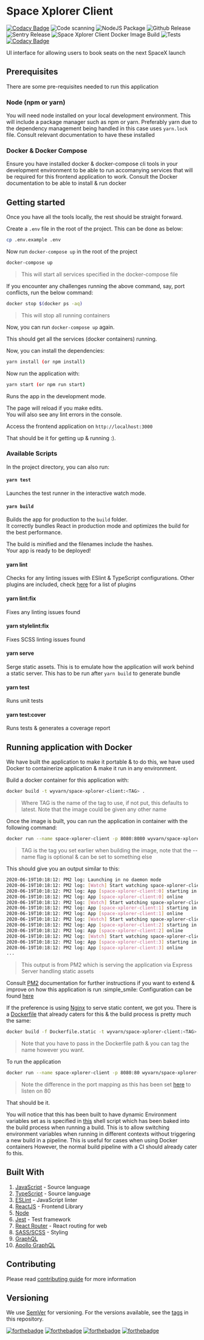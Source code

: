 # Space Xplorer Client

[![Codacy Badge](https://app.codacy.com/project/badge/Grade/2ccaf6e7f5c340a89c31391094556e47)](https://www.codacy.com/gh/Wyvarn/space-xplorer-client?utm_source=github.com&amp;utm_medium=referral&amp;utm_content=Wyvarn/space-xplorer-client&amp;utm_campaign=Badge_Grade)
![Code scanning](https://github.com/Wyvarn/space-xplorer-client/workflows/Code%20scanning/badge.svg)
![NodeJS Package](https://github.com/Wyvarn/space-xplorer-client/workflows/NodeJS%20Package/badge.svg)
![Github Release](https://github.com/Wyvarn/space-xplorer-client/workflows/Github%20Release/badge.svg)
![Sentry Release](https://github.com/Wyvarn/space-xplorer-client/workflows/Sentry%20Release/badge.svg)
![Space Xplorer Client Docker Image Build](https://github.com/Wyvarn/space-xplorer-client/workflows/Space%20Xplorer%20Client%20Docker%20Image%20Build/badge.svg)
![Tests](https://github.com/Wyvarn/space-xplorer-client/workflows/Tests/badge.svg)
[![Codacy Badge](https://app.codacy.com/project/badge/Coverage/2ccaf6e7f5c340a89c31391094556e47)](https://www.codacy.com/gh/Wyvarn/space-xplorer-client?utm_source=github.com&utm_medium=referral&utm_content=Wyvarn/space-xplorer-client&utm_campaign=Badge_Coverage)

UI interface for allowing users to book seats on the next SpaceX launch

## Prerequisites

There are some pre-requisites needed to run this application

### Node (npm or yarn)

You will need node installed on your local development environment. This will include a package manager such as npm or yarn. Preferably yarn due to the dependency management being handled in this case uses `yarn.lock` file. Consult relevant documentation to have these installed

### Docker & Docker Compose

Ensure you have installed docker & docker-compose cli tools in your development environment to be able to run accomanying services that will be required for this frontend application to work. Consult the Docker documentation to be able to install & run docker

## Getting started

Once you have all the tools locally, the rest should be straight forward.

Create a `.env` file in the root of the project. This can be done as below:

``` bash
cp .env.example .env
```

Now run `docker-compose up` in the root of the project

``` bash
docker-compose up
```

> This will start all services specified in the docker-compose file

If you encounter any challenges running the above command, say, port conflicts, run the below command:

``` bash
docker stop $(docker ps -aq)
```

> This will stop all running containers

Now, you can run `docker-compose up` again.

This should get all the services (docker containers) running.

Now, you can install the dependencies:

``` bash
yarn install (or npm install)
```

Now run the application with:

``` bash
yarn start (or npm run start)
```

Runs the app in the development mode.<br />

The page will reload if you make edits.<br />
You will also see any lint errors in the console.

Access the frontend application on `http://localhost:3000`

That should be it for getting up & running :).

### Available Scripts

In the project directory, you can also run:

#### `yarn test`

Launches the test runner in the interactive watch mode.<br />

#### `yarn build`

Builds the app for production to the `build` folder.<br />
It correctly bundles React in production mode and optimizes the build for the best performance.

The build is minified and the filenames include the hashes.<br />
Your app is ready to be deployed!

#### yarn lint

Checks for any linting issues with ESlint & TypeScript configurations. Other plugins are included, check [here](./eslintrc.js) for a list of plugins

#### yarn lint:fix

Fixes any linting issues found

#### yarn stylelint:fix

Fixes SCSS linting issues found

#### yarn serve

Serge static assets. This is to emulate how the application will work behind a static server. This has to be run after `yarn build` to generate bundle

#### yarn test

Runs unit tests

#### yarn test:cover

Runs tests & generates a coverage report

## Running application with Docker

We have built the application to make it portable & to do this, we have used Docker to containerize application & make it run in any environment.

Build a docker container for this application with:

``` bash
docker build -t wyvarn/space-xplorer-client:<TAG> .
```

> Where TAG is the name of the tag to use, if not put, this defaults to latest. Note that the image could be given any other name

Once the image is built, you can run the application in container with the following command:

``` bash
docker run --name space-xplorer-client -p 8080:8080 wyvarn/space-xplorer-client:<TAG
```

> TAG is the tag you set earlier when building the image, note that the --name flag is optional & can be set to something else

This should give you an output similar to this:

``` bash
2020-06-19T10:18:12: PM2 log: Launching in no daemon mode
2020-06-19T10:18:12: PM2 log: [Watch] Start watching space-xplorer-client
2020-06-19T10:18:12: PM2 log: App [space-xplorer-client:0] starting in -cluster mode-
2020-06-19T10:18:12: PM2 log: App [space-xplorer-client:0] online
2020-06-19T10:18:12: PM2 log: [Watch] Start watching space-xplorer-client
2020-06-19T10:18:12: PM2 log: App [space-xplorer-client:1] starting in -cluster mode-
2020-06-19T10:18:12: PM2 log: App [space-xplorer-client:1] online
2020-06-19T10:18:12: PM2 log: [Watch] Start watching space-xplorer-client
2020-06-19T10:18:12: PM2 log: App [space-xplorer-client:2] starting in -cluster mode-
2020-06-19T10:18:12: PM2 log: App [space-xplorer-client:2] online
2020-06-19T10:18:12: PM2 log: [Watch] Start watching space-xplorer-client
2020-06-19T10:18:12: PM2 log: App [space-xplorer-client:3] starting in -cluster mode-
2020-06-19T10:18:12: PM2 log: App [space-xplorer-client:3] online
...
```

> This output is from PM2 which is serving the application via Express Server handling static assets

Consult [PM2](https://pm2.keymetrics.io/) documentation for further instructions if you want to extend & improve on how 
this application is run :simple_smile: Configuration can be found [here](./server/ecosystem.config.js)

If the preference is using [Nginx](https://www.nginx.com/) to serve static content, we got you. There is a [Dockerfile](./Dockerfile.static)
that already caters for this & the build process is pretty much the same:

``` bash
docker build -f Dockerfile.static -t wyvarn/space-xplorer-client:<TAG> .
```

> Note that you have to pass in the Dockerfile path & you can tag the name however you want.

To run the application

``` bash
docker run --name space-xplorer-client -p 8080:80 wyvarn/space-xplorer-client:<TAG
```

> Note the difference in the port mapping as this has been set [here](./conf/conf.d/default.conf) to listen on 80

That should be it.

You will notice that this has been built to have dynamic Environment variables set as is specified in [this](./env.sh) shell script
which has been baked into the build process when running a build. This is to allow switching environment variables when
running in different contexts without triggering a new build in a pipeline. This is useful for cases when using Docker containers
However, the normal build pipeline with a CI should already cater fo this.

## Built With

1. [JavaScript](https://www.javascript.com/) - Source language
2. [TypeScript](https://www.typescriptlang.org/) - Source language
3. [ESLint](https://eslint.org/) - JavaScript linter
4. [ReactJS](https://reactjs.org) - Frontend Library
5. [Node](https://nodejs.org/en/)
6. [Jest](https://jestjs.io) - Test framework
8. [React Router](https://reacttraining.com/react-router/) - React routing for web
9. [SASS/SCSS]((http://sass-lang.com/)) - Styling
10. [GraphQL](https://graphql.org/)
11. [Apollo GraphQL](https://www.apollographql.com/)

## Contributing

Please read [contributing guide](./.github/CONTRIBUTING.md) for more information

## Versioning

We use [SemVer](https://semver) for versioning. For the versions available, see the [tags](https://github.com/inmdigitalfactory/website-campaign-landing/tags) in this repository.

[![forthebadge](https://forthebadge.com/images/badges/built-with-love.svg)](https://forthebadge.com)
[![forthebadge](https://forthebadge.com/images/badges/uses-badges.svg)](https://forthebadge.com)
[![forthebadge](https://forthebadge.com/images/badges/made-with-crayons.svg)](https://forthebadge.com)
[![forthebadge](https://forthebadge.com/images/badges/built-by-developers.svg)](https://forthebadge.com)
